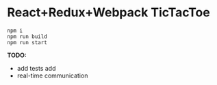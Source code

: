 # React+Redux+Webpack TicTacToe

```
npm i
npm run build
npm run start
```

**TODO:**

 - add tests add
 -  real-time communication